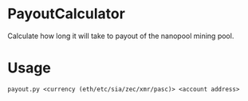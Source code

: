 # PayoutCalculator
Calculate how long it will take to payout of the nanopool mining pool.

# Usage
`payout.py <currency (eth/etc/sia/zec/xmr/pasc)> <account address>`
